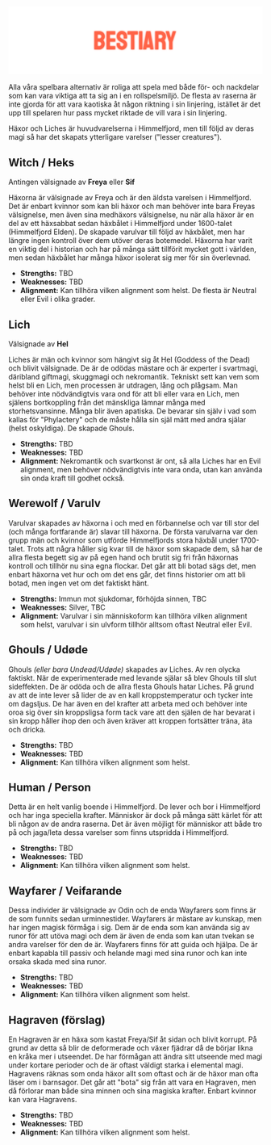 ![Bestiary](https://github.com/karledenstal/death-consumes-all/blob/master/readme/dca_bestiary.png?raw=true)

Alla våra spelbara alternativ är roliga att spela med både för- och nackdelar som kan vara viktiga att ta sig an i en rollspelsmiljö. De flesta av raserna är inte gjorda för att vara kaotiska åt någon riktning i sin linjering, istället är det upp till spelaren hur pass mycket riktade de vill vara i sin linjering.

Häxor och Liches är huvudvarelserna i Himmelfjord, men till följd av deras magi så har det skapats ytterligare varelser ("lesser creatures").

## Witch / Heks

Antingen välsignade av __Freya__ eller __Sif__

Häxorna är välsignade av Freya och är den äldsta varelsen i Himmelfjord. Det är enbart kvinnor som kan bli häxor och man behöver inte bara Freyas välsignelse, men även sina medhäxors välsignelse, nu när alla häxor är en del av ett häxsabbat sedan häxbålet i Himmelfjord under 1600-talet (Himmelfjord Elden). De skapade varulvar till följd av häxbålet, men har längre ingen kontroll över dem utöver deras botemedel. Häxorna har varit en viktig del i historian och har på många sätt tillförit mycket gott i världen, men sedan häxbålet har många häxor isolerat sig mer för sin överlevnad.

- __Strengths:__ TBD
- __Weaknesses:__ TBD
- __Alignment:__ Kan tillhöra vilken alignment som helst. De flesta är Neutral eller Evil i olika grader.

## Lich

Välsignade av __Hel__

Liches är män och kvinnor som hängivt sig åt Hel (Goddess of the Dead) och blivit välsignade. De är de odödas mästare och är experter i svartmagi, däribland giftmagi, skuggmagi och nekromantik. Tekniskt sett kan vem som helst bli en Lich, men processen är utdragen, lång och plågsam. Man behöver inte nödvändigtvis vara ond för att bli eller vara en Lich, men själens bortkoppling från det mänskliga lämnar många med storhetsvansinne. Många blir även apatiska. De bevarar sin själv i vad som kallas för "Phylactery" och de måste hålla sin själ mätt med andra själar (helst oskyldiga). De skapade Ghouls.

- __Strengths:__ TBD
- __Weaknesses:__ TBD
- __Alignment:__ Nekromantik och svartkonst är ont, så alla Liches har en Evil alignment, men behöver nödvändigtvis inte vara onda, utan kan använda sin onda kraft till godhet också.

## Werewolf / Varulv

Varulvar skapades av häxorna i och med en förbannelse och var till stor del (och många fortfarande är) slavar till häxorna. De första varulvarna var den grupp män och kvinnor som utförde Himmelfjords stora häxbål under 1700-talet. Trots att några håller sig kvar till de häxor som skapade dem, så har de allra flesta begett sig av på egen hand och brutit sig fri från häxornas kontroll och tillhör nu sina egna flockar. Det går att bli botad sägs det, men enbart häxorna vet hur och om det ens går, det finns historier om att bli botad, men ingen vet om det faktiskt hänt.

- __Strengths:__ Immun mot sjukdomar, förhöjda sinnen, TBC
- __Weaknesses:__ Silver, TBC
- __Alignment:__ Varulvar i sin människoform kan tillhöra vilken alignment som helst, varulvar i sin ulvform tillhör alltsom oftast Neutral eller Evil.

## Ghouls / Udøde

Ghouls _(eller bara Undead/Udøde)_ skapades av Liches. Av ren olycka faktiskt. När de experimenterade med levande själar så blev Ghouls till slut sideffekten. De är odöda och de allra flesta Ghouls hatar Liches. På grund av att de inte lever så lider de av en kall kroppstemperatur och tycker inte om dagsljus. De har även en del krafter att arbeta med och behöver inte oroa sig över sin kroppsligsa form tack vare att den själen de har bevarat i sin kropp håller ihop den och även kräver att kroppen fortsätter träna, äta och dricka.

- __Strengths:__ TBD
- __Weaknesses:__ TBD
- __Alignment:__ Kan tillhöra vilken alignment som helst.

## Human / Person

Detta är en helt vanlig boende i Himmelfjord. De lever och bor i Himmelfjord och har inga speciella krafter. Människor är dock på många sätt kärlet för att bli någon av de andra raserna. Det är även möjligt för människor att både tro på och jaga/leta dessa varelser som finns utspridda i Himmelfjord.

- __Strengths:__ TBD
- __Weaknesses:__ TBD
- __Alignment:__ Kan tillhöra vilken alignment som helst.

## Wayfarer / Veifarande

Dessa individer är välsignade av Odin och de enda Wayfarers som finns är de som funnits sedan urminnestider. Wayfarers är mästare av kunskap, men har ingen magisk förmåga i sig. Dem är de enda som kan använda sig av runor för att utöva magi och dem är även de enda som kan utan tvekan se andra varelser för den de är. Wayfarers finns för att guida och hjälpa. De är enbart kapabla till passiv och helande magi med sina runor och kan inte orsaka skada med sina runor.

- __Strengths:__ TBD
- __Weaknesses:__ TBD
- __Alignment:__ Kan tillhöra vilken alignment som helst.

## Hagraven (förslag)

En Hagraven är en häxa som kastat Freya/Sif åt sidan och blivit korrupt. På grund av detta så blir de deformerade och växer fjädrar då de börjar likna en kråka mer i utseendet. De har förmågan att ändra sitt utseende med magi under kortare perioder och de är oftast väldigt starka i elemental magi. Hagravens räknas som onda häxor allt som oftast och är de häxor man ofta läser om i barnsagor. Det går att "bota" sig från att vara en Hagraven, men då förlorar man både sina minnen och sina magiska krafter. Enbart kvinnor kan vara Hagravens.

- __Strengths:__ TBD
- __Weaknesses:__ TBD
- __Alignment:__ Kan tillhöra vilken alignment som helst.
